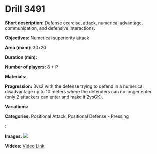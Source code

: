 # Drill 3491

**Short description:**
Defense exercise, attack, numerical advantage, communication, and defensive interactions.

**Objectives:**
Numerical superiority attack

**Area (mxm):**
30x20

**Duration (min):**


**Number of players:**
8 + P

**Materials:**


**Progression:**
3vs2 with the defense trying to defend in a numerical disadvantage up to 10 meters where the defenders can no longer enter (only 2 attackers can enter and make it 2vsGK).

**Variations:**


**Categories:**
Positional Attack, Positional Defense - Pressing

**:**


**Images:**
![](https://www.coachingfutsal.com/\images\fa64159f-9cf1-4f7f-924b-ddba6af2feb3_russia.jpg)

**Videos:**
[Video Link](https://www.youtube.com/embed/51N5p5Sp_mM)

